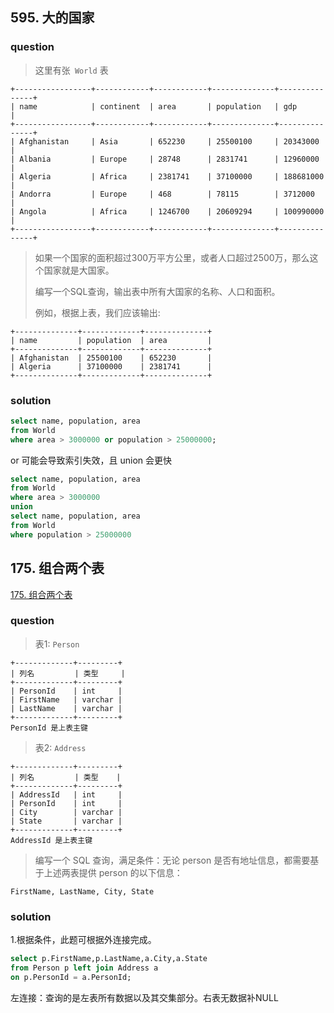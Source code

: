 ## 595. 大的国家

### question

> 这里有张` World` 表
>

```
+-----------------+------------+------------+--------------+---------------+
| name            | continent  | area       | population   | gdp           |
+-----------------+------------+------------+--------------+---------------+
| Afghanistan     | Asia       | 652230     | 25500100     | 20343000      |
| Albania         | Europe     | 28748      | 2831741      | 12960000      |
| Algeria         | Africa     | 2381741    | 37100000     | 188681000     |
| Andorra         | Europe     | 468        | 78115        | 3712000       |
| Angola          | Africa     | 1246700    | 20609294     | 100990000     |
+-----------------+------------+------------+--------------+---------------+
```

> 如果一个国家的面积超过300万平方公里，或者人口超过2500万，那么这个国家就是大国家。
>
> 编写一个SQL查询，输出表中所有大国家的名称、人口和面积。
>
> 例如，根据上表，我们应该输出:
>

```
+--------------+-------------+--------------+
| name         | population  | area         |
+--------------+-------------+--------------+
| Afghanistan  | 25500100    | 652230       |
| Algeria      | 37100000    | 2381741      |
+--------------+-------------+--------------+
```

### solution

```sql
select name, population, area 
from World 
where area > 3000000 or population > 25000000;
```

or 可能会导致索引失效，且 union 会更快

```sql
select name, population, area
from World 
where area > 3000000 
union
select name, population, area
from World 
where population > 25000000
```

## 175. 组合两个表

[175. 组合两个表](https://leetcode-cn.com/problems/combine-two-tables/)

### question

> 表1: `Person` 
>

```
+-------------+---------+
| 列名         | 类型     |
+-------------+---------+
| PersonId    | int     |
| FirstName   | varchar |
| LastName    | varchar |
+-------------+---------+
PersonId 是上表主键
```

> 表2: `Address`
>

```
+-------------+---------+
| 列名         | 类型    |
+-------------+---------+
| AddressId   | int     |
| PersonId    | int     |
| City        | varchar |
| State       | varchar |
+-------------+---------+
AddressId 是上表主键
```

> 编写一个 SQL 查询，满足条件：无论 person 是否有地址信息，都需要基于上述两表提供 person 的以下信息：
>

```
FirstName, LastName, City, State
```

### solution

1.根据条件，此题可根据外连接完成。

```sql
select p.FirstName,p.LastName,a.City,a.State
from Person p left join Address a
on p.PersonId = a.PersonId;
```

左连接：查询的是左表所有数据以及其交集部分。右表无数据补NULL